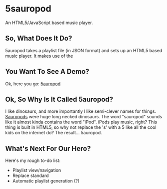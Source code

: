 # 5sauropod
An HTML5/JavaScript based music player.

## So, What Does It Do?
5auropod takes a playlist file (in JSON format) and sets up an HTML5 based music player.  It makes use of the <audio> tag for playback and is subject to browser limitations for supported audio formats.

## You Want To See A Demo?
Ok, here you go: [5auropod](http://dinosaurseateverybody.com/5auropod/index.html)

## Ok, So Why Is It Called 5auropod?
I like dinosaurs, and more importantly I like semi-clever names for things.  [Sauropods](http://en.wikipedia.org/wiki/Sauropoda) were huge long necked dinosaurs.  The word "sauropod" sounds like it almost kinda contains the word "iPod". iPods play music, right?  This thing is built in HTML5, so why not replace the 's' with a 5 like all the cool kids on the internet do?  The result... 5auropod.

## What's Next For Our Hero?
Here's my rough to-do list:
* Playlist view/navigation
* Replace standard <audio> controls
* Automatic playlist generation (?)